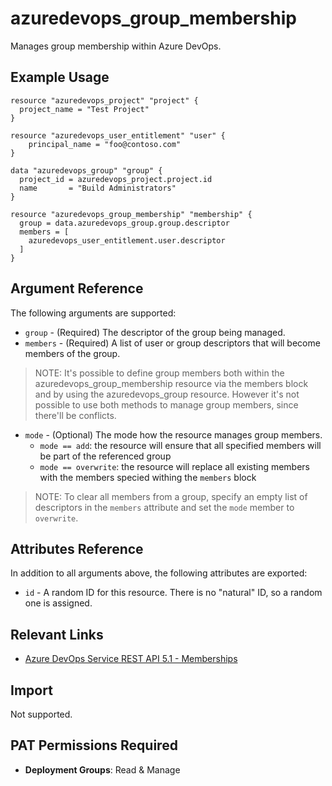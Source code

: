 # azuredevops_group_membership
Manages group membership within Azure DevOps.

## Example Usage

```hcl
resource "azuredevops_project" "project" {
  project_name = "Test Project"
}

resource "azuredevops_user_entitlement" "user" {
    principal_name = "foo@contoso.com"
}

data "azuredevops_group" "group" {
  project_id = azuredevops_project.project.id
  name       = "Build Administrators"
}

resource "azuredevops_group_membership" "membership" {
  group = data.azuredevops_group.group.descriptor
  members = [
    azuredevops_user_entitlement.user.descriptor
  ]
}
```

## Argument Reference

The following arguments are supported:

* `group` - (Required) The descriptor of the group being managed.
* `members` - (Required) A list of user or group descriptors that will become members of the group.
> NOTE: It's possible to define group members both within the azuredevops_group_membership resource via the members block and by using the azuredevops_group resource. However it's not possible to use both methods to manage group members, since there'll be conflicts.
* `mode` - (Optional) The mode how the resource manages group members.
  * `mode == add`: the resource will ensure that all specified members will be part of the referenced group
  * `mode == overwrite`: the resource will replace all existing members with the members specied withing the `members` block 
> NOTE: To clear all members from a group, specify an empty list of descriptors in the `members` attribute and set the `mode` member to `overwrite`.


## Attributes Reference

In addition to all arguments above, the following attributes are exported:

* `id` - A random ID for this resource. There is no "natural" ID, so a random one is assigned.

## Relevant Links
* [Azure DevOps Service REST API 5.1 - Memberships](https://docs.microsoft.com/en-us/rest/api/azure/devops/graph/memberships?view=azure-devops-rest-5.0)

## Import

Not supported.

## PAT Permissions Required

- **Deployment Groups**: Read & Manage
